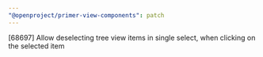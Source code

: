 ```yaml
---
"@openproject/primer-view-components": patch
---
```


[68697] Allow deselecting tree view items in single select, when clicking on the selected item
